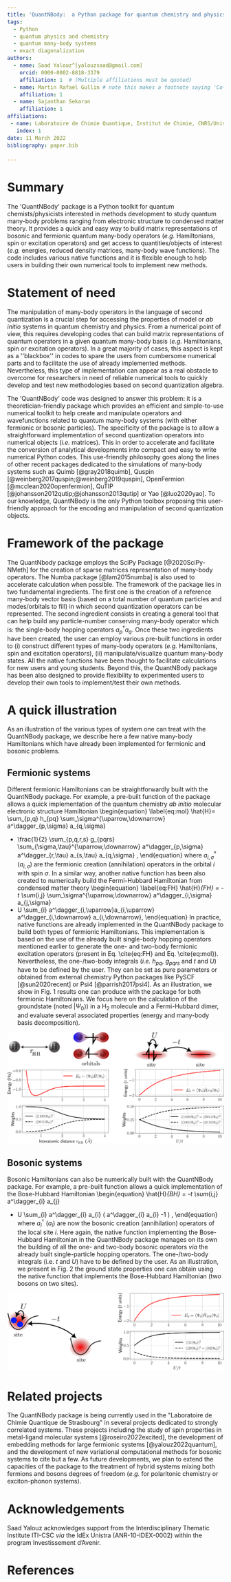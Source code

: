 ```yaml
---
title: 'QuantNBody:  a Python package for quantum chemistry and physics to build and manipulate many-body operators and wave functions.'
tags:
  - Python
  - quantum physics and chemistry
  - quantum many-body systems
  - exact diagonalization
authors:
  - name: Saad Yalouz^[yalouzsaad@gmail.com]
    orcid: 0000-0002-8818-3379
    affiliation: 1  # (Multiple affiliations must be quoted)
  - name: Martin Rafael Gullin # note this makes a footnote saying 'Co-first author'
    affiliation: 1
  - name: Sajanthan Sekaran
    affiliation: 1
affiliations:
 - name: Laboratoire de Chimie Quantique, Institut de Chimie, CNRS/Université de Strasbourg, 4 rue Blaise Pascal, 67000 Strasbourg, France
   index: 1
date: 11 March 2022
bibliography: paper.bib
 
---
```


# Summary

The 'QuantNBody' package is a Python toolkit for quantum chemists/physicists interested in methods development to study quantum many-body problems ranging from electronic structure to condensed matter theory. It provides a quick and easy way to build matrix representations of bosonic and fermionic quantum many-body operators (*e.g.* Hamiltonians, spin or excitation operators) and get access to quantities/objects of interest (*e.g.* energies, reduced density matrices, many-body wave functions). The code includes various native functions and it is flexible enough to help users in building their own numerical tools to implement new methods. 

# Statement of need

The manipulation of many-body operators in the language of second quantization is a crucial step for accessing the properties of model or *ab initio* systems in quantum chemistry and physics.  From a numerical point of view, this requires developing codes that can build matrix representations of quantum operators in a given quantum many-body basis (*e.g.* Hamiltonians, spin or excitation operators).  In a great majority of cases, this aspect is kept as a ''blackbox'' in codes to spare the users from cumbersome numerical parts and to facilitate the use of already implemented methods. Nevertheless, this type of implementation can appear as a real obstacle to overcome for researchers in need of reliable numerical tools to quickly develop and test new methodologies based on second quantization algebra. 

The 'QuantNBody' code was designed to answer this problem: it is a theoretician-friendly package which provides an efficient and simple-to-use numerical toolkit to help create and manipulate operators and wavefunctions related to quantum many-body systems (with either fermionic or bosonic particles). The specificity of the package  is to allow a straightforward implementation of second quantization operators into numerical objects (*i.e.* matrices). This in order to accelerate and facilitate the conversion of analytical developments into compact and easy to write numerical Python codes. This use-friendly philosophy goes along the lines of other recent packages dedicated to the simulations of many-body systems such as Quimb [@gray2018quimb], Quspin [@weinberg2017quspin;@weinberg2019quspin], OpenFermion [@mcclean2020openfermion], QuTIP [@johansson2012qutip;@johansson2013qutip] or Yao [@luo2020yao]. 
To our knowledge, QuantNBody is the only Python toolbox proposing this user-friendly approach for the encoding and manipulation of second quantization objects.


# Framework of the package

The QuantNbody package employs the SciPy Package [@2020SciPy-NMeth] for the creation of sparse matrices representation of many-body operators. The Numba package [@lam2015numba] is also used to accelerate calculation when possible. The framework of the package lies in two fundamental ingredients. The first one is the creation of a reference many-body vector basis (based on a total number of quantum particles and modes/orbitals to fill) in which second quantization operators can be represented. The second ingredient consists in creating a general tool that can help build any particle-number conserving many-body operator which is: the single-body hopping operators $a^\dagger_p a_q$.  Once these two ingredients have been created, the user can employ various pre-built functions in order to (i) construct different types of many-body operators (*e.g.* Hamiltonians, spin and excitation operators), (ii) manipulate/visualize quantum many-body states. All the native functions have been thought to facilitate calculations for new users and young students. Beyond this, the QuantNBody package has been also designed to provide flexibility to experimented users to develop their own tools to implement/test their own methods.

# A quick illustration

As an illustration of the various types of system one can treat with the QuantNBody package, we describe here a few native many-body Hamiltonians which have already been implemented for fermionic and bosonic problems.

## Fermionic systems
Different fermionic Hamiltonians can be straightforwardly built with the QuantNBody package. For example, a pre-built function of the package allows a quick implementation of the quantum chemistry *ab initio* molecular electronic structure Hamiltonian
\begin{equation} \label{eq:mol}
\hat{H}= \sum_{p,q} h_{pq} \sum_\sigma^{\uparrow,\downarrow} a^\dagger_{p,\sigma} a_{q,\sigma} 
+ \frac{1}{2} \sum_{p,q,r,s}  g_{pqrs} \sum_{\sigma,\tau}^{\uparrow,\downarrow} a^\dagger_{p,\sigma} a^\dagger_{r,\tau} a_{s,\tau} a_{q,\sigma}  ,
\end{equation}
where $a^\dagger_{i,\sigma}$ ($a_{i,\sigma}$) are the fermionic creation (annihilation) operators in the orbital $i$ with spin $\sigma$. In a similar way,  another native function has been also created to numerically build the Fermi-Hubbard Hamiltonian from condensed matter theory
\begin{equation} \label{eq:FH}
\hat{H}_{FH} = -t  \sum_{i,j} \sum_\sigma^{\uparrow,\downarrow} a^\dagger_{i,\sigma} a_{j,\sigma} 
+ U \sum_{i}  a^\dagger_{i,\uparrow}a_{i,\uparrow} a^\dagger_{i,\downarrow} a_{i,\downarrow},
\end{equation}
In practice, native functions are already implemented in the QuantNBody package to build both types of fermionic Hamiltonians. This implementation is based on the use of the already built single-body hopping operators mentioned earlier to generate the one- and two-body fermionic excitation operators (present in Eq. \cite{eq:FH} and Eq. \cite{eq:mol}). Nevertheless, the one-/two-body integrals (*i.e.*  $h_{pq}$, $g_{pqrs}$ and $t$ and $U$) have to be defined by the user.
They can be set as pure parameters or obtained from external chemistry Python packages like PySCF [@sun2020recent] or Psi4 [@parrish2017psi4].
As an illustration, we show in Fig. 1 results one can produce with the package for both fermionic Hamiltonians. We focus here on the calculation of the groundstate (noted $| \Psi_0\rangle$) in a H$_2$ molecule and a Fermi-Hubbard dimer, and evaluate several associated properties (energy and many-body basis decomposition).
 
![H$_2$ molecule and Fermi-Hubbard dimer. **Left column:** ground state energy and decomposition in the many-body basis for the dissociation of the H$_2$ molecule in a minimal basis (STO-3G) using integrals from Psi4 [@parrish2017psi4]. **Right column:** similar properties for the Fermi-Hubbard dimer as a function of $U/t$ (2 electrons on 2 sites and $t = 1$). \label{fig:example}](figure_fermion.png)

## Bosonic systems
 
Bosonic Hamiltonians can also be numerically built with the QuantNBody package. For example, a pre-built function allows a quick implementation of the Bose-Hubbard Hamiltonian
\begin{equation} 
\hat{H}_{BH} = -t  \sum_{i,j}   a^\dagger_{i} a_{j} 
+ U \sum_{i}  a^\dagger_{i} a_{i}  ( a^\dagger_{i} a_{i}  -1 ) ,
\end{equation}
where $a^\dagger_{i}$ ($a_{i}$) are now the bosonic creation (annihilation) operators of the local site $i$.
Here again, the native function implementing the Bose-Hubbard Hamiltonian in the QuantNBody package manages on its own the building of all the one- and two-body bosonic operators *via* the already built single-particle hopping operators. The one-/two-body integrals (i.e. $t$ and $U$) have to be defined by the user. As an illustration, we present in Fig. 2 the ground state properties one can obtain using the native function that implements the Bose-Hubbard Hamiltonian (two bosons on two sites). 

 
![Bose-Hubbard dimer with two bosons. **Left column:** illustration of the system. **Right column:** ground state energy and its decomposition in the many-body basis for the Bose-Hubbard dimer as a function of $U/t$ (with $t = 1$). \label{fig:example}](figure_boson.png)
 
# Related projects

The QuantNBody package is being currently used in the "Laboratoire de Chimie Quantique de Strasbourg" in several projects dedicated to strongly correlated systems. These projects including the study of spin properties in metal-ligand molecular systems [@roseiro2022excited], the development of embedding methods for large fermionic systems [@yalouz2022quantum], and the development of new variational computational methods for bosonic systems to cite but a few. As future developments, we plan to extend the capacities of the package to the treatment of hybrid systems mixing both fermions and bosons degrees of freedom (*e.g.* for polaritonic chemistry or exciton-phonon systems).

# Acknowledgements

Saad Yalouz acknowledges support from the Interdisciplinary Thematic Institute ITI-CSC
*via* the IdEx Unistra (ANR-10-IDEX-0002) within the program Investissement d’Avenir.

# References


